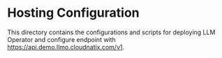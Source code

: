 # Hosting Configuration

This directory contains the configurations and scripts for deploying
LLM Operator and configure endpoint with https://api.demo.llmo.cloudnatix.com/v1.

